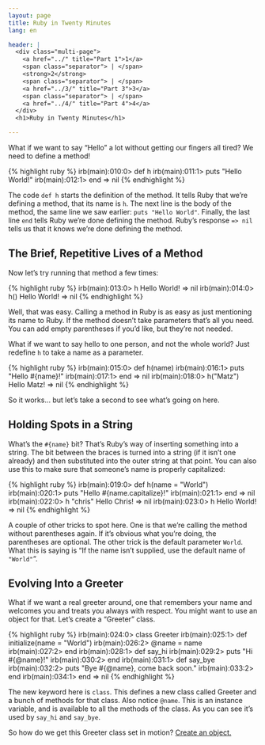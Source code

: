 ```yaml
---
layout: page
title: Ruby in Twenty Minutes
lang: en

header: |
  <div class="multi-page">
    <a href="../" title="Part 1">1</a>
    <span class="separator"> | </span>
    <strong>2</strong>
    <span class="separator"> | </span>
    <a href="../3/" title="Part 3">3</a>
    <span class="separator"> | </span>
    <a href="../4/" title="Part 4">4</a>
  </div>
  <h1>Ruby in Twenty Minutes</h1>

---
```

What if we want to say &#8220;Hello&#8221; a lot without getting our fingers
all tired?  We need to define a method!

{% highlight ruby %}
irb(main):010:0> def h
irb(main):011:1> puts "Hello World!"
irb(main):012:1> end
=> nil
{% endhighlight %}

The code `def h` starts the definition of the method. It tells Ruby that
we&#8217;re defining a method,  that its name is `h`. The next line
is the body of the method, the same line we saw earlier: `puts "Hello World"`.
Finally, the last  line `end` tells Ruby we&#8217;re done defining the method.
Ruby&#8217;s response `=> nil` tells us that it knows we&#8217;re done
defining the method.

## The Brief, Repetitive Lives of a Method

Now let&#8217;s try running that method a few times:

{% highlight ruby %}
irb(main):013:0> h
Hello World!
=> nil
irb(main):014:0> h()
Hello World!
=> nil
{% endhighlight %}

Well, that was easy. Calling a method in Ruby is as easy as just mentioning
its name to Ruby. If the method doesn&#8217;t take  parameters that&#8217;s
all you need. You can add empty parentheses if you&#8217;d like, but
they&#8217;re not needed.

What if we want  to say hello to one person, and  not the whole world?
Just redefine `h` to take a name as a parameter.

{% highlight ruby %}
irb(main):015:0> def h(name)
irb(main):016:1> puts "Hello #{name}!"
irb(main):017:1> end
=> nil
irb(main):018:0> h("Matz")
Hello Matz!
=> nil
{% endhighlight %}

So it  works&#8230; but let&#8217;s take a  second to see what&#8217;s  going on here.

## Holding Spots in a String

What&#8217;s the `#{name}` bit? That&#8217;s Ruby&#8217;s way of inserting
something into a string. The bit between the braces is turned into a string
(if it isn&#8217;t one already) and then substituted into the outer string
at that point. You  can also use this to make sure that someone&#8217;s name is
properly capitalized:

{% highlight ruby %}
irb(main):019:0> def h(name = "World")
irb(main):020:1> puts "Hello #{name.capitalize}!"
irb(main):021:1> end
=> nil
irb(main):022:0> h "chris"
Hello Chris!
=> nil
irb(main):023:0> h
Hello World!
=> nil
{% endhighlight %}

A couple of other tricks to spot here. One is that we&#8217;re calling
the method without parentheses again. If it&#8217;s  obvious what
you&#8217;re doing, the parentheses are optional. The other trick is the default
parameter `World`.  What this is saying is &#8220;If the name isn&#8217;t
supplied, use the default name of `"World"`&#8221;.

## Evolving Into a Greeter

What if we want a real greeter around, one that remembers your name and
welcomes you and treats you always with respect.  You might  want to use an
object for  that.  Let&#8217;s create a &#8220;Greeter&#8221; class.

{% highlight ruby %}
irb(main):024:0> class Greeter
irb(main):025:1>   def initialize(name = "World")
irb(main):026:2>     @name = name
irb(main):027:2>   end
irb(main):028:1>   def say_hi
irb(main):029:2>     puts "Hi #{@name}!"
irb(main):030:2>   end
irb(main):031:1>   def say_bye
irb(main):032:2>     puts "Bye #{@name}, come back soon."
irb(main):033:2>   end
irb(main):034:1> end
=> nil
{% endhighlight %}

The new keyword here is `class`. This defines a new class called
Greeter and a bunch of methods for that class. Also notice `@name`.
This is an instance variable, and is available to all the methods of
the class. As you can see it&#8217;s used by `say_hi` and `say_bye`.

So how do we get this Greeter class set in motion? [Create an object.](../3/)
